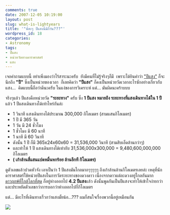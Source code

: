 ```yaml
---
comments: true
date: 2007-12-05 10:19:00
layout: post
slug: what-is-lightyears
title: '"พี่ฮะๆ ปีแสงนี่มีกี่วัน???"'
wordpress_id: 18
categories:
- Astronomy
tags:
- ปีแสง
- หน่วยวัดทางดาราศาสตร์
- แสง
---
```


เจอคำถามแบบนี้ อย่าเพิ่งมองว่าไร้สาระนะครับ  ยังมีคนที่ไม่รู้จริงๆก็มี  เพราะได้ยินคำว่า ["ปีแสง"](http://th.wikipedia.org/wiki/%E0%B8%9B%E0%B8%B5%E0%B9%81%E0%B8%AA%E0%B8%87) ก็จะนึกถึง **"ปี"** ซึ่งเป็นหน่วยของเวลา  ก็เลยคิดว่า **"ปีแสง"** ก็คงเป็นหน่วยวัดเวลาอะไรซักอย่างเกี่ยวกับแสง...  คิดแบบนี้ถือว่าดีนะครับ ในแง่ของการวิเคราะห์ แต่... มันผิดนะคร้าบบบ

จริงๆแล้ว ปีแสงคือหน่วยวัด **"ระยะทาง"** ครับ ซึ่ง **1 ปีแสง หมายถึง ระยะทางที่แสงเดินทางได้ใน 1 ปี** แล้ว 1 ปีแสงเดินทางได้เท่าไหร่กันล่ะ

* 1 วินาที แสงเดินทางได้ประมาณ 300,000 กิโลเมตร (สามแสนกิโลเมตร)
* 1 ปี มี 365 วัน
* 1 วัน มี 24 ชั่วโมง
* 1 ชั่วโมง มี 60 นาที 
* 1 นาที มี 60 วินาที
* ดังนั้น 1 ปี ก็มี 365x24x60x60 = 31,536,000 วินาที (สามสิบเอ็ดล้านกว่าๆ)
* และทำให้ 1 ปี แสงเดินทางได้เท่ากับ 31,536,000x300,000 = 9,480,600,000,000 กิโลเมตร
* **( เก้าล้านสี่แสนแปดหมื่นหกร้อย ล้านอีกที กิโลเมตร)**

ดูตัวเลขแล้วปวดหัวจัง เอาเป็นว่า 1 ปีแสงมันไกลมากๆๆๆๆๆ ถึงเก้าล้านล้านกิโลเมตรเลยล่ะ เหตุที่นักดาราศาสตร์ใช้หน่วยปีแสงในการวัดระยะทางของดวงดาว เนื่องจากดาวแต่ละดวงอยู่ไกลกันมาก [ดาวฤกษ์ที่ใกล้โลกที่สุด](http://th.wikipedia.org/wiki/%E0%B8%94%E0%B8%B2%E0%B8%A7%E0%B8%9E%E0%B8%A3%E0%B9%87%E0%B8%AD%E0%B8%81%E0%B8%8B%E0%B8%B4%E0%B8%A1%E0%B8%B2%E0%B8%84%E0%B8%99%E0%B8%84%E0%B8%A3%E0%B8%B6%E0%B9%88%E0%B8%87%E0%B8%A1%E0%B9%89%E0%B8%B2) ก็อยู่ห่างออกไป **4.2 ปีแสง**แล้ว ดังนั้นพูดกันเป็นปีแสงจะทำให้เข้าใจง่ายกว่า และประหยัดตัวเลขกว่าการบอกว่าห่างออกไปกี่กิโลเมตร

แต่... มีอะไรที่เดินทางเร็วกว่าแสงมั้ยน้อ...??? ผมก็สนใจเรื่องพวกนี้อยู่เหมือนกัน

[![](http://files.armno.in.th/uploads/2007/12/5314841024_5628481750_b-600x401.jpg)](http://files.armno.in.th/uploads/2007/12/5314841024_5628481750_b.jpg)
